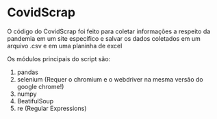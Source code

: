 # CovidScrap
O código do CovidScrap foi feito para coletar informações a respeito da pandemia em um site específico e salvar os dados coletados em um arquivo .csv e em uma planinha de excel

Os módulos principais do script são:
1. pandas
2. selenium (Requer o chromium e o webdriver na mesma versão do google chrome!)
3. numpy
4. BeatifulSoup
5. re (Regular Expressions)
